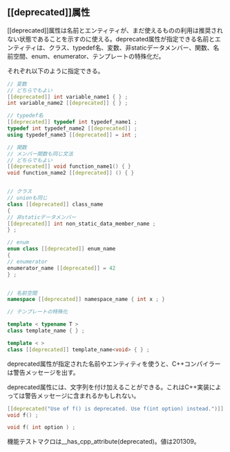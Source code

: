 ## [[deprecated]]属性

[[deprecated]]属性は名前とエンティティが、まだ使えるものの利用は推奨されない状態であることを示すのに使える。deprecated属性が指定できる名前とエンティティは、クラス、typedef名、変数、非staticデータメンバー、関数、名前空間、enum、enumerator、テンプレートの特殊化だ。

それぞれ以下のように指定できる。

~~~cpp
// 変数
// どちらでもよい
[[deprecated]] int variable_name1 { } ;
int variable_name2 [[deprecated]] { } ;

// typedef名
[[deprecated]] typedef int typedef_name1 ;
typedef int typedef_name2 [[deprecated]] ;
using typedef_name3 [[deprecated]] = int ;

// 関数
// メンバー関数も同じ文法
// どちらでもよい
[[deprecated]] void function_name1() { }
void function_name2 [[deprecated]] () { }


// クラス
// unionも同じ
class [[deprecated]] class_name
{
// 非staticデータメンバー
[[deprecated]] int non_static_data_member_name ;
} ;

// enum
enum class [[deprecated]] enum_name
{
// enumerator
enumerator_name [[deprecated]] = 42
} ;


// 名前空間
namespace [[deprecated]] namespace_name { int x ; }

// テンプレートの特殊化

template < typename T >
class template_name { } ;

template < >
class [[deprecated]] template_name<void> { } ;
~~~

deprecated属性が指定された名前やエンティティを使うと、C++コンパイラーは警告メッセージを出す。

deprecated属性には、文字列を付け加えることができる。これはC++実装によっては警告メッセージに含まれるかもしれない。

~~~cpp
[[deprecated("Use of f() is deprecated. Use f(int option) instead.")]]
void f() ;

void f( int option ) ;
~~~

機能テストマクロは__has_cpp_attribute(deprecated)。値は201309。
